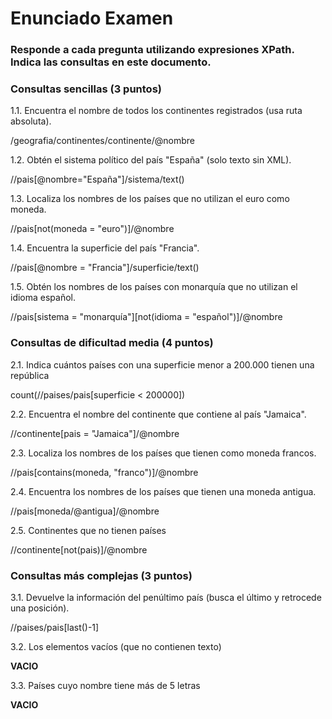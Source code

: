 # Enunciado Examen
>
### Responde a cada pregunta utilizando expresiones XPath. Indica las consultas en este documento.
>
### Consultas sencillas (3 puntos)
>
1.1. Encuentra el nombre de todos los continentes registrados (usa ruta absoluta).
>
/geografia/continentes/continente/@nombre
>
1.2. Obtén el sistema político del país "España" (solo texto sin XML).
>
//pais[@nombre="España"]/sistema/text()
>
1.3. Localiza los nombres de los países que no utilizan el euro como moneda.
>
//pais[not(moneda = "euro")]/@nombre
>
1.4. Encuentra la superficie del país "Francia".
>
//pais[@nombre = "Francia"]/superficie/text()
>
1.5. Obtén los nombres de los países con monarquía que no utilizan el idioma español.
>
//pais[sistema = "monarquía"][not(idioma = "español")]/@nombre
>
### Consultas de dificultad media (4 puntos)
>
2.1. Indica cuántos países con una superficie menor a 200.000 tienen una república
>
count(//paises/pais[superficie < 200000])
>
2.2. Encuentra el nombre del continente que contiene al país "Jamaica".
>
//continente[pais = "Jamaica"]/@nombre
>
2.3. Localiza los nombres de los países que tienen como moneda francos.
>
//pais[contains(moneda, "franco")]/@nombre
>
2.4. Encuentra los nombres de los países que tienen una moneda antigua.
>
//pais[moneda/@antigua]/@nombre
>
2.5. Continentes que no tienen países
>
//continente[not(pais)]/@nombre
>
### Consultas más complejas (3 puntos)
>
3.1. Devuelve la información del penúltimo país (busca el último y retrocede una posición).
>
//paises/pais[last()-1]
>
3.2. Los elementos vacíos (que no contienen texto)
>
**VACIO**
>
3.3. Países cuyo nombre tiene más de 5 letras
>
**VACIO**
